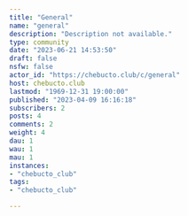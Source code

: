 ```yaml
---
title: "General" 
name: "general"
description: "Description not available."
type: community
date: "2023-06-21 14:53:50"
draft: false
nsfw: false
actor_id: "https://chebucto.club/c/general"
host: chebucto.club
lastmod: "1969-12-31 19:00:00"
published: "2023-04-09 16:16:18"
subscribers: 2
posts: 4
comments: 2
weight: 4
dau: 1
wau: 1
mau: 1
instances:
- "chebucto_club"
tags: 
- "chebucto_club"

---
```

